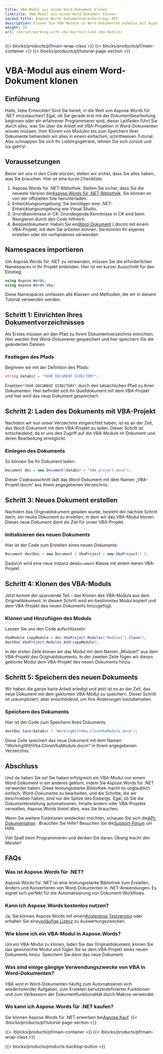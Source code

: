 ```yaml
---
title: VBA-Modul aus einem Word-Dokument klonen
linktitle: VBA-Modul aus einem Word-Dokument klonen
second_title: Aspose.Words Dokumentverarbeitungs-API
description: Klonen Sie VBA-Module in Word-Dokumenten mühelos mit Aspose.Words für .NET. Folgen Sie unserer Schritt-für-Schritt-Anleitung zur nahtlosen Dokumentbearbeitung!
weight: 10
url: /de/net/working-with-vba-macros/clone-vba-module/
---
```


{{< blocks/products/pf/main-wrap-class >}}
{{< blocks/products/pf/main-container >}}
{{< blocks/products/pf/tutorial-page-section >}}

# VBA-Modul aus einem Word-Dokument klonen


## Einführung

Hallo, liebe Entwickler! Sind Sie bereit, in die Welt von Aspose.Words für .NET einzutauchen? Egal, ob Sie gerade erst mit der Dokumentbearbeitung beginnen oder ein erfahrener Programmierer sind, dieser Leitfaden führt Sie durch alles, was Sie über die Arbeit mit VBA-Projekten in Word-Dokumenten wissen müssen. Vom Klonen von Modulen bis zum Speichern Ihrer Dokumente behandeln wir alles in einem einfachen, schrittweisen Tutorial. Also schnappen Sie sich Ihr Lieblingsgetränk, lehnen Sie sich zurück und los geht‘s!

## Voraussetzungen

Bevor wir uns in den Code stürzen, stellen wir sicher, dass Sie alles haben, was Sie brauchen. Hier ist eine kurze Checkliste:

1.  Aspose.Words für .NET-Bibliothek: Stellen Sie sicher, dass Sie die neueste Version der[Aspose.Words für .NET-Bibliothek](https://releases.aspose.com/words/net/). Sie können es von der offiziellen Site herunterladen.
2. Entwicklungsumgebung: Sie benötigen eine .NET-Entwicklungsumgebung wie Visual Studio.
3. Grundkenntnisse in C#: Grundlegende Kenntnisse in C# sind beim Navigieren durch den Code hilfreich.
4.  Beispieldokument: Haben Sie ein[Word-Dokument](https://github.com/aspose-words/Aspose.Words-for-.NET/raw/99ba2a2d8b5d650deb40106225f383376b8b4bc6/Examples/Data/VBA%20project.docm) (.docm) mit einem VBA-Projekt, mit dem Sie arbeiten können. Sie können Ihr eigenes erstellen oder ein vorhandenes verwenden.

## Namespaces importieren

Um Aspose.Words für .NET zu verwenden, müssen Sie die erforderlichen Namespaces in Ihr Projekt einbinden. Hier ist ein kurzer Ausschnitt für den Einstieg:

```csharp
using Aspose.Words;
using Aspose.Words.Vba;
```

Diese Namespaces umfassen alle Klassen und Methoden, die wir in diesem Tutorial verwenden werden.

## Schritt 1: Einrichten Ihres Dokumentverzeichnisses

Als Erstes müssen wir den Pfad zu Ihrem Dokumentverzeichnis einrichten. Hier werden Ihre Word-Dokumente gespeichert und hier speichern Sie die geänderten Dateien.

### Festlegen des Pfads

Beginnen wir mit der Definition des Pfads:

```csharp
string dataDir = "YOUR DOCUMENT DIRECTORY";
```

 Ersetzen`"YOUR DOCUMENT DIRECTORY"` durch den tatsächlichen Pfad zu Ihren Dokumenten. Hier befindet sich Ihr Quelldokument mit dem VBA-Projekt und hier wird das neue Dokument gespeichert.

## Schritt 2: Laden des Dokuments mit VBA-Projekt

Nachdem wir nun unser Verzeichnis eingerichtet haben, ist es an der Zeit, das Word-Dokument mit dem VBA-Projekt zu laden. Dieser Schritt ist entscheidend, da er uns den Zugriff auf die VBA-Module im Dokument und deren Bearbeitung ermöglicht.

### Einlegen des Dokuments

So können Sie Ihr Dokument laden:

```csharp
Document doc = new Document(dataDir + "VBA project.docm");
```

Dieser Codeausschnitt lädt das Word-Dokument mit dem Namen „VBA-Projekt.docm“ aus Ihrem angegebenen Verzeichnis.

## Schritt 3: Neues Dokument erstellen

Nachdem das Originaldokument geladen wurde, besteht der nächste Schritt darin, ein neues Dokument zu erstellen, in dem wir das VBA-Modul klonen. Dieses neue Dokument dient als Ziel für unser VBA-Projekt.

### Initialisieren des neuen Dokuments

Hier ist der Code zum Erstellen eines neuen Dokuments:

```csharp
Document destDoc = new Document { VbaProject = new VbaProject() };
```

 Dadurch wird eine neue Instanz des`Document` Klasse mit einem leeren VBA-Projekt.

## Schritt 4: Klonen des VBA-Moduls

Jetzt kommt der spannende Teil – das Klonen des VBA-Moduls aus dem Originaldokument. In diesem Schritt wird ein bestimmtes Modul kopiert und dem VBA-Projekt des neuen Dokuments hinzugefügt.

### Klonen und Hinzufügen des Moduls

Lassen Sie uns den Code aufschlüsseln:

```csharp
VbaModule copyModule = doc.VbaProject.Modules["Module1"].Clone();
destDoc.VbaProject.Modules.Add(copyModule);
```

In der ersten Zeile klonen wir das Modul mit dem Namen „Module1“ aus dem VBA-Projekt des Originaldokuments. In der zweiten Zeile fügen wir dieses geklonte Modul dem VBA-Projekt des neuen Dokuments hinzu.

## Schritt 5: Speichern des neuen Dokuments

Wir haben die ganze harte Arbeit erledigt und jetzt ist es an der Zeit, das neue Dokument mit dem geklonten VBA-Modul zu speichern. Dieser Schritt ist unkompliziert, aber entscheidend, um Ihre Änderungen beizubehalten.

### Speichern des Dokuments

Hier ist der Code zum Speichern Ihres Dokuments:

```csharp
destDoc.Save(dataDir + "WorkingWithVba.CloneVbaModule.docm");
```

Diese Zeile speichert das neue Dokument mit dem Namen "WorkingWithVba.CloneVbaModule.docm" in Ihrem angegebenen Verzeichnis.

## Abschluss

Und da haben Sie es! Sie haben erfolgreich ein VBA-Modul von einem Word-Dokument in ein anderes geklont, indem Sie Aspose.Words für .NET verwendet haben. Diese leistungsstarke Bibliothek macht es unglaublich einfach, Word-Dokumente zu bearbeiten, und die Schritte, die wir beschrieben haben, sind nur die Spitze des Eisbergs. Egal, ob Sie die Dokumenterstellung automatisieren, Inhalte ändern oder VBA-Projekte verwalten, Aspose.Words bietet alles, was Sie brauchen.

 Wenn Sie weitere Funktionen entdecken möchten, schauen Sie sich die[API-Dokumentation](https://reference.aspose.com/words/net/) . Brauchen Sie Hilfe? Besuchen Sie die[Support-Forum](https://forum.aspose.com/c/words/8) um Hilfe.

Viel Spaß beim Programmieren und denken Sie daran: Übung macht den Meister!

## FAQs

### Was ist Aspose.Words für .NET?  
Aspose.Words für .NET ist eine leistungsstarke Bibliothek zum Erstellen, Ändern und Konvertieren von Word-Dokumenten in .NET-Anwendungen. Es eignet sich perfekt für die Automatisierung von Dokument-Workflows.

### Kann ich Aspose.Words kostenlos nutzen?  
 Ja, Sie können Aspose.Words mit einem[Kostenlose Testversion](https://releases.aspose.com/) oder erhalten Sie eine[vorläufige Lizenz](https://purchase.aspose.com/temporary-license/) zu Auswertungszwecken.

### Wie klone ich ein VBA-Modul in Aspose.Words?  
Um ein VBA-Modul zu klonen, laden Sie das Originaldokument, klonen Sie das gewünschte Modul und fügen Sie es dem VBA-Projekt eines neuen Dokuments hinzu. Speichern Sie dann das neue Dokument.

### Was sind einige gängige Verwendungszwecke von VBA in Word-Dokumenten?  
VBA wird in Word-Dokumenten häufig zum Automatisieren sich wiederholender Aufgaben, zum Erstellen benutzerdefinierter Funktionen und zum Verbessern der Dokumentfunktionalität durch Makros verwendet.

### Wo kann ich Aspose.Words für .NET kaufen?  
 Sie können Aspose.Words für .NET erwerben bei[Aspose.Kauf](https://purchase.aspose.com/buy).
{{< /blocks/products/pf/tutorial-page-section >}}

{{< /blocks/products/pf/main-container >}}
{{< /blocks/products/pf/main-wrap-class >}}

{{< blocks/products/products-backtop-button >}}
